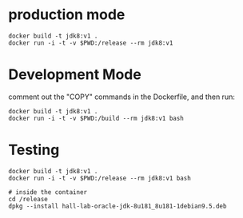 # production mode

    docker build -t jdk8:v1 .
    docker run -i -t -v $PWD:/release --rm jdk8:v1

# Development Mode

comment out the "COPY" commands in the Dockerfile, and then run:

    docker build -t jdk8:v1 .
    docker run -i -t -v $PWD:/build --rm jdk8:v1 bash

# Testing

    docker build -t jdk8:v1 .
    docker run -i -t -v $PWD:/release --rm jdk8:v1 bash

    # inside the container
    cd /release
    dpkg --install hall-lab-oracle-jdk-8u181_8u181-1debian9.5.deb
